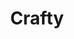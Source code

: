 ---
pid: ch915
title: Crafty
location_transcription: 65th
coordinates: "[-75.163611584839, 39.951899860994]"
zipcode: '19142'
gen_neighborhood: Southwest Philadelphia
neighborhood: Elmwood,Southwest Philadelphia
outside_phl: 
age: '16'
age_range: 13-19
instagram: 
image_file_name: ch_915.jpg
proposal_transcription: Crafty
topic: Unknown
topic_summary: '0'
type: Other No Form
keywords_other: 
credit: 
image_labels: 
twitter: 
facebook: 
permalink: "/monuments/ch915/"
layout: item-page
---